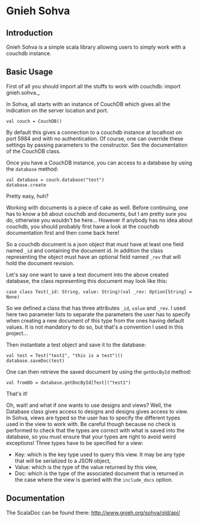 Gnieh Sohva
===========

Introduction
------------

Gnieh Sohva is a simple scala library allowing users to simply work with a couchdb instance.

Basic Usage
-----------

First of all you should import all the stuffs to work with couchdb:
    import gnieh.sohva._

In Sohva, all starts with an instance of CouchDB which gives all the indication on the server location and port.

    val couch = CouchDB()

By default this gives a connection to a couchdb instance at localhost on port 5984 and with no authentication.
Of course, one can override these settings by passing parameters to the constructor. See the documentation of the CouchDB class.

Once you have a CouchDB instance, you can access to a database by using the `database` method:

    val database = couch.database("test")
    database.create

Pretty easy, huh?

Working with documents is a piece of cake as well. Before continuing, one has to know a bit about couchdb and documents, but I am pretty sure you do, otherwise you wouldn't be here... However if anybody has no idea about couchdb, you should probably first have a look at the couchdb documentation first and then come back here!

So a couchdb document is a json object that *must* have at least one field named `_id` and containing the document id. In addition the class representing the object must have an optional field named `_rev` that will hold the document revision.

Let's say one want to save a test document into the above created database, the class representing this document may look like this:

    case class Test(_id: String, value: String)(val _rev: Option[String] = None)

So we defined a class that has three attributes `_id`, `value` and `_rev`. I used here two parameter lists to separate the parameters the user has to specify when creating a new document of this type from the ones having default values. It is not mandatory to do so, but that's a convention I used in this project...

Then instantiate a test object and save it to the database:

    val test = Test("test1", "this is a test")()
    database.saveDoc(test)

One can then retrieve the saved document by using the `getDocById` method:

    val fromDb = database.getDocById[Test]("test1")

That's it!

Oh, wait! and what if one wants to use designs and views? Well, the Database class gives access to designs and designs gives access to view. In Sohva, views are typed so the user has to specify the different types used in the view to work with. Be careful though because no check is performed to check that the types are correct with what is saved into the database, so you must ensure that your types are right to avoid weird exceptions! Three types have to be specified for a view:
 - Key: which is the key type used to query this view. It may be any type that will be serialized to a JSON object,
 - Value: which is the type of the value returned by this view,
 - Doc: which is the type of the associated document that is returned in the case where the view is queried with the `include_docs` option.

Documentation
-------------

The ScalaDoc can be found there: http://www.gnieh.org/sohva/old/api/
